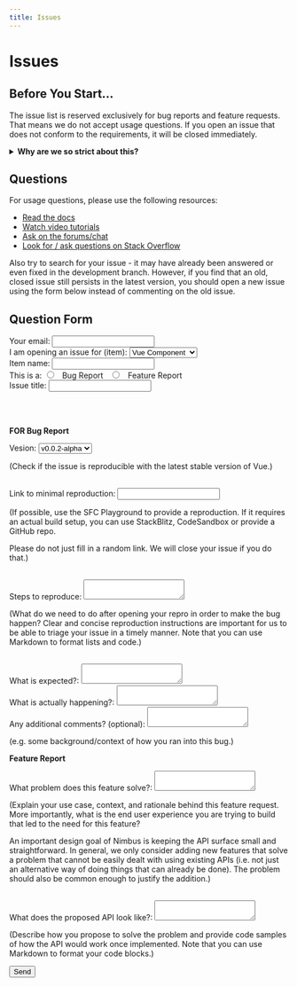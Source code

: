 ```yaml
---
title: Issues
---
```


# Issues

## Before You Start...

The issue list is reserved exclusively for bug reports and feature requests. That means we do not accept usage questions. If you open an issue that does not conform to the requirements, it will be closed immediately.

<details class="announcements-details">
  <summary>
    <strong>Why are we so strict about this?</strong>
  </summary>

<div class="announcements-details-content">
<strong>The reason behind our strict issue policy</strong>

Maintaining open source projects, especially popular ones, is <a href="https://nolanlawson.com/2017/03/05/what-it-feels-like-to-be-an-open-source-maintainer/" target="_blank">hard work</a>. As Nimbu's user base has grown, we are getting more and more usage questions, bug reports, feature requests and pull requests every single day.

As a free and open source project, Nimbus also has limited maintainer bandwidth. That means the only way to ensure the project's sustainability is to:

<ol>
  <li>Prioritize more concrete work (bug fixes and new features);</li>
  <li>Improve issue triaging efficiency.</li>
</ol>

For (1), we have decided to use the GitHub issue lists exclusively for work that has well-defined, actionable goals. Questions and open ended discussions should be posted to mediums that are better suited for them.

For (2), we have found that issues that do not provide proper information upfront usually results in terribly inefficient back-and-forth communication just to extract the basic information needed for actual triaging. This is exactly why we have created this app: to ensure that every issue is created with the necessary information, and to save time on both sides.
</div>
</details>


## Questions



For usage questions, please use the following resources:

- [Read the docs](https://nimbus.tec.br/)
- [Watch video tutorials](https://www.youtube.com/)
- [Ask on the forums/chat](https://discord.com/channels/730480649139388469/1141943762386428015)
- [Look for / ask questions on Stack Overflow](https://stackoverflow.com/questions/ask?tags=nimbus)

Also try to search for your issue - it may have already been answered or even fixed in the development branch. However, if you find that an old, closed issue still persists in the latest version, you should open a new issue using the form below instead of commenting on the old issue.


## Question Form

<form
  action="https://formspree.io/f/xwkdoepd"
  method="POST"
  class="issues-report"
>
  <label>
    Your email:
    <input type="email" name="email">
  </label>
  
  <br>

  <label>
    I am opening an issue for (item):
    <select name="cars" id="issue_for">
      <option value="vue_component">Vue Component</option>
      <option value="web_component">Web Component</option>
      <option value="js_libraries">JS Libraries</option>
      <option value="css_library">CSS Library</option>
      <option value="helpers_utils_js">Helper's/Util's JS</option>
      <option value="documentation">Documentation</option>
    </select>
  </label>
  
  <br>

  <label>
    Item name:
    <input type="email" name="email">
  </label>
  
  <br>

  <label>
    This is a:
    <input type="radio" id="BugReport" name="this_is" value="Bug Report">
    <label for="BugReport">Bug Report</label>
    <input type="radio" id="FeatureReport" name="this_is" value="Feature Report">
    <label for="FeatureReport">Feature Report</label>
  </label>

  <br>

  <label>
    Issue title:
    <input type="email" name="issue_title">
  </label>

  <br><br>

  <strong>FOR Bug Report</strong>

  <label>
    Vesion:
    <select name="cars" id="version">
      <option value="v0.0.2-alpha">v0.0.2-alpha</option>
      <option value="v0.0.1-alpha">v0.0.1-alpha</option>
    </select>
    <p class="issues-report__obs">(Check if the issue is reproducible with the latest stable version of Vue.)</p>
  </label>

  <br>

  <label>
    Link to minimal reproduction:
    <input type="email" name="link_reproduction">
    <p class="issues-report__obs">(If possible, use the SFC Playground to provide a reproduction. If it requires an actual build setup, you can use StackBlitz, CodeSandbox or provide a GitHub repo.</p>
    <p class="issues-report__obs">Please do not just fill in a random link. We will close your issue if you do that.)</p>
  </label>

  <br>

  <label>
    Steps to reproduce:
    <textarea name="steps_to_reproduce"></textarea>
    <p class="issues-report__obs">(What do we need to do after opening your repro in order to make the bug happen? Clear and concise reproduction instructions are important for us to be able to triage your issue in a timely manner. Note that you can use Markdown to format lists and code.)</p>
  </label>

  <br>

  <label>
    What is expected?:
    <textarea name="what_is_expected"></textarea>
  </label>

  <br>

  <label>
    What is actually happening?:
    <textarea name="what_is_actually_happening?"></textarea>
  </label>

  <br>

  <label>
    Any additional comments? (optional):
    <textarea name="additional_comments?"></textarea>
    <p class="issues-report__obs">(e.g. some background/context of how you ran into this bug.)</p>
  </label>


  <strong>Feature Report</strong>

  <label>
    What problem does this feature solve?:
    <textarea name="what_problem_solve"></textarea>
    <p class="issues-report__obs">(Explain your use case, context, and rationale behind this feature request. More importantly, what is the end user experience you are trying to build that led to the need for this feature?</p>
    <p class="issues-report__obs">An important design goal of Nimbus is keeping the API surface small and straightforward. In general, we only consider adding new features that solve a problem that cannot be easily dealt with using existing APIs (i.e. not just an alternative way of doing things that can already be done). The problem should also be common enough to justify the addition.)</p>
  </label>

  <br>

  <label>
    What does the proposed API look like?:
    <textarea name="what_proposed"></textarea>
    <p class="issues-report__obs">(Describe how you propose to solve the problem and provide code samples of how the API would work once implemented. Note that you can use Markdown to format your code blocks.)</p>
  </label>

  <button type="submit">Send</button>
</form>
